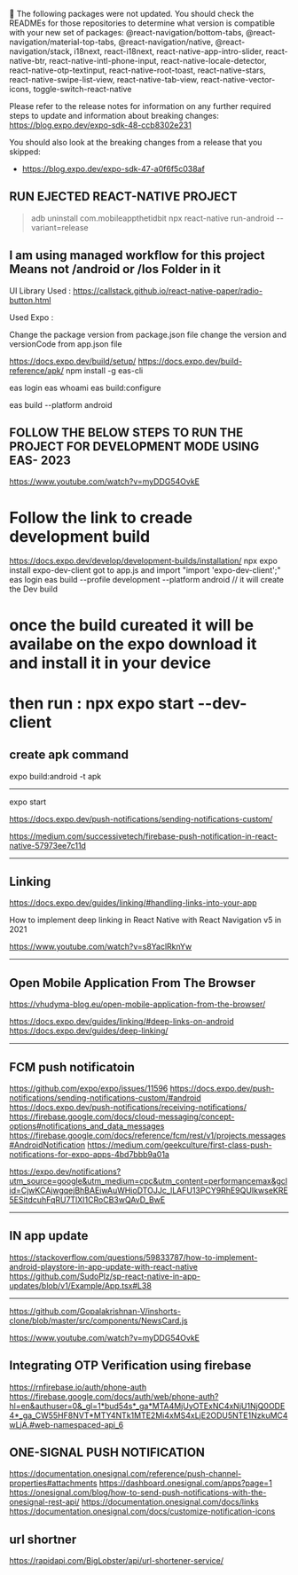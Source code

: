 🚨 The following packages were not updated. You should check the READMEs for those repositories to determine what version is compatible with your new set of packages:
@react-navigation/bottom-tabs, @react-navigation/material-top-tabs, @react-navigation/native, @react-navigation/stack, i18next, react-i18next, react-native-app-intro-slider, react-native-btr, react-native-intl-phone-input, react-native-locale-detector, react-native-otp-textinput, react-native-root-toast, react-native-stars, react-native-swipe-list-view, react-native-tab-view, react-native-vector-icons, toggle-switch-react-native

Please refer to the release notes for information on any further required steps to update and information about breaking changes:
https://blog.expo.dev/expo-sdk-48-ccb8302e231

You should also look at the breaking changes from a release that you skipped:
- https://blog.expo.dev/expo-sdk-47-a0f6f5c038af



## RUN EJECTED REACT-NATIVE PROJECT
>adb uninstall com.mobileappthetidbit
>npx react-native run-android --variant=release

## I am using managed workflow for this project Means not /android or /Ios Folder in it

UI Library Used : https://callstack.github.io/react-native-paper/radio-button.html

Used Expo : 

Change the package version from package.json file
change the version and versionCode from app.json file

https://docs.expo.dev/build/setup/
https://docs.expo.dev/build-reference/apk/
npm install -g eas-cli

eas login
eas whoami
eas build:configure

eas build --platform android

## FOLLOW THE BELOW STEPS TO RUN THE PROJECT FOR DEVELOPMENT MODE USING EAS- 2023
https://www.youtube.com/watch?v=myDDG54OvkE 

# Follow the link to creade development build
  https://docs.expo.dev/develop/development-builds/installation/
  npx expo install expo-dev-client
  got to app.js and import "import 'expo-dev-client';"
  eas login
  eas build --profile development --platform android // it will create the Dev build
# once the build cureated it will be availabe on the expo download it and install it in your device
# then run : npx expo start --dev-client


## create apk command

expo build:android -t apk


---------------------------------------------------

expo start


https://docs.expo.dev/push-notifications/sending-notifications-custom/

https://medium.com/successivetech/firebase-push-notification-in-react-native-57973ee7c11d





------------------------------------------------------
## Linking

https://docs.expo.dev/guides/linking/#handling-links-into-your-app

How to implement deep linking in React Native with React Navigation v5 in 2021

https://www.youtube.com/watch?v=s8YaclRknYw



-------------------------------------------------------
## Open Mobile Application From The Browser
https://vhudyma-blog.eu/open-mobile-application-from-the-browser/

https://docs.expo.dev/guides/linking/#deep-links-on-android
https://docs.expo.dev/guides/deep-linking/


------------------------------------------------------------
## FCM push notificatoin
https://github.com/expo/expo/issues/11596
https://docs.expo.dev/push-notifications/sending-notifications-custom/#android
https://docs.expo.dev/push-notifications/receiving-notifications/
https://firebase.google.com/docs/cloud-messaging/concept-options#notifications_and_data_messages
https://firebase.google.com/docs/reference/fcm/rest/v1/projects.messages#AndroidNotification
https://medium.com/geekculture/first-class-push-notifications-for-expo-apps-4bd7bbb9a01a

https://expo.dev/notifications?utm_source=google&utm_medium=cpc&utm_content=performancemax&gclid=CjwKCAjwgqejBhBAEiwAuWHioDTOJJc_lLAFU13PCY9RhE9QUIkwseKRE5ESitdcuhFqRU7TlXI1CRoCB3wQAvD_BwE

------------------------------------------------------------
## IN app update
https://stackoverflow.com/questions/59833787/how-to-implement-android-playstore-in-app-update-with-react-native
https://github.com/SudoPlz/sp-react-native-in-app-updates/blob/v1/Example/App.tsx#L38


----------------------------------------
https://github.com/Gopalakrishnan-V/inshorts-clone/blob/master/src/components/NewsCard.js



https://www.youtube.com/watch?v=myDDG54OvkE


## Integrating OTP Verification using firebase
https://rnfirebase.io/auth/phone-auth
https://firebase.google.com/docs/auth/web/phone-auth?hl=en&authuser=0&_gl=1*bud54s*_ga*MTA4MjUyOTExNC4xNjU1NjQ0ODE4*_ga_CW55HF8NVT*MTY4NTk1MTE2Mi4xMS4xLjE2ODU5NTE1NzkuMC4wLjA.#web-namespaced-api_6


## ONE-SIGNAL PUSH NOTIFICATION
https://documentation.onesignal.com/reference/push-channel-properties#attachments
https://dashboard.onesignal.com/apps?page=1
https://onesignal.com/blog/how-to-send-push-notifications-with-the-onesignal-rest-api/
https://documentation.onesignal.com/docs/links
https://documentation.onesignal.com/docs/customize-notification-icons


## url shortner 
https://rapidapi.com/BigLobster/api/url-shortener-service/